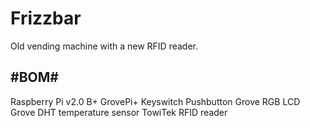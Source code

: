 # Frizzbar
Old vending machine with a new RFID reader.

## #BOM#
Raspberry Pi v2.0 B+
GrovePi+
Keyswitch
Pushbutton
Grove RGB LCD
Grove DHT temperature sensor
TowiTek RFID reader
